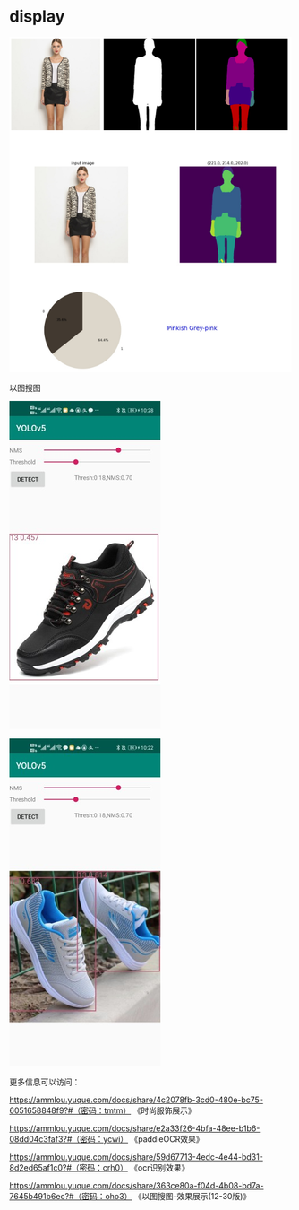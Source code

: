# display

![KnockPic_20210917091639](images/KnockPic_20210917091639.png)

以图搜图

![160929583041482](images/160929583041482.jpg)

![160929576891736](images/160929576891736.jpg)

更多信息可以访问：

https://ammlou.yuque.com/docs/share/4c2078fb-3cd0-480e-bc75-6051658848f9?#（密码：tmtm） 《时尚服饰展示》

https://ammlou.yuque.com/docs/share/e2a33f26-4bfa-48ee-b1b6-08dd04c3faf3?#（密码：ycwi） 《paddleOCR效果》

https://ammlou.yuque.com/docs/share/59d67713-4edc-4e44-bd31-8d2ed65af1c0?#（密码：crh0） 《ocr识别效果》

https://ammlou.yuque.com/docs/share/363ce80a-f04d-4b08-bd7a-7645b491b6ec?#（密码：oho3） 《以图搜图-效果展示(12-30版)》



